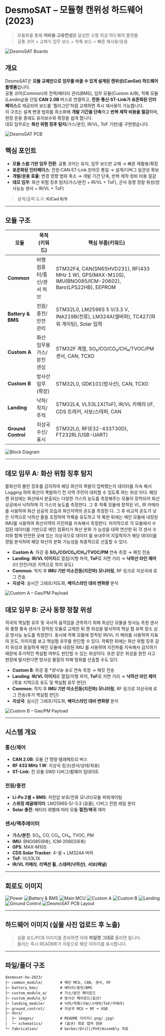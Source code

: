 # DesmoSAT – 모듈형 캔위성 하드웨어 (2023)

> 모듈화를 통해 **저비용·고유연성**을 달성한 소형 위성 하드웨어 플랫폼  
> 공통 코어 + 교체식 임무 보드 + 착륙 보드 = 빠른 재사용/응용

<!-- 히어로: 실물 사진 준비 전, 회로도 콜라주로 임시 노출 -->
<!-- 실물 사진을 올리면 아래 경로로 교체: docs/images/hero-boards.png -->
![DesmoSAT Boards](docs/images/hero-schematics.png)

## 개요
DesmoSAT은 **모듈 교체만으로 임무를 바꿀 수 있게 설계된 캔위성(CanSat) 하드웨어 플랫폼**입니다.  
공통 코어(Common)와 전력/배터리 관리(BMS), 임무 모듈(Custom A/B), 착륙 모듈(Landing)을 단일 **CAN 2.0B** 버스로 연결하고, **전원·통신·ST-Link가 표준화된 인터페이스**로 제공되어 보드를 ‘플러그인’처럼 교체하면 즉시 재사용이 가능합니다.  
이 구조는 설계 변경 범위를 최소화해 **개발 기간을 단축**하고 **반복 제작 비용을 절감**하며, 현장 운용 중에도 유지보수와 확장을 쉽게 합니다.  
데모 임무로는 **화산 위험 징후 탐지**(가스/분진, IR/VL, ToF 기반)를 구현했습니다.

![DesmoSAT PCB](docs/images/pcb-3D-rander.png)

## 핵심 포인트
- **모듈 스왑 기반 임무 전환**: 공통 코어는 유지, 임무 보드만 교체 → 빠른 재활용/확장  
- **표준화된 인터페이스**: 전원·CAN·ST-Link 핀아웃 통일 → 설계/디버그 일관성 확보  
- **개발/운용 효율**: 변경 영향 범위 축소 → 개발 기간 단축, 반복 제작·정비 비용 절감  
- **데모 임무**: 화산 위험 징후 탐지(가스/분진 + IR/VL + ToF), 군사 동향 정찰 위성(방사능능 센서 + IR/VL + ToF)

> 설계/출력 도구: **KiCad 8/9** 

---

## 모듈 구조

| 모듈 | 목적(키워드) | 핵심 부품(키워드) |
|---|---|---|
| **Common** | 비행 컴퓨터/통신/센서 허브 | STM32F4, CAN(SN65HVD231), RF(433 MHz 1 W), GPS(MAX-M10S), IMU(BNO085/ICM-20602), Baro(LPS22HB), EEPROM |
| **Battery & BMS** | 전원/충전/안전 관리 | STM32L0, LM2596S 5 V/3.3 V, INA219B(전류), LM324A(셀버퍼), TC427(파워 게이팅), Solar 입력 |
| **Custom A** | 화산 임무용 가스/분진 센싱 | STM32F 계열, SO₂/CO/CO₂/CH₄/TVOC/PM 센서, CAN, TCXO |
| **Custom B** | 방사선 임무(확장) | STM32L0, GDK101(방사선), CAN, TCXO |
| **Landing** | 낙하/착지/추적 | STM32L4, VL53L1X(ToF), IR/VL 카메라 I/F, CDS 트래커, 서보/스테퍼, CAN |
| **Ground Control** | 지상국 수신/표시 | STM32L0, RF(E32-433T30D), FT232RL(USB-UART) |

<!-- 블록 다이어그램(상위 시트) 스크린샷 -->
![Block Diagram](docs/images/block-diagram.png)

---

## 데모 임무 A: 화산 위험 징후 탐지
  활화산의 불안 징후를 감지하여 해당 화산의 폭발이 임박했는지 데이터를 지속
해서 Logging 하여 화산이 폭발하기 전 지역 주민이 대피할 수 있도록 하는 위성
이다.
  해당 캔 위성에는 화산에서 분출되는 다양한 가스의 농도를 측정해주는 모듈이
장착되어 화산 상공에서 낙하하며 각 가스의 농도를 측정한다. 그 후 착륙 모듈에
장착된 VL, IR 카메라를 사용하여 화산 상공의 모습과 화산지역의 온도를 측정한
다. 그 후 비교적 온도가 낮은 지역으로 낙하산 줄을 조정하여 착륙을 유도하고 착
륙한 뒤에는 메인 모듈에 내장된 IMU를 사용하여 화산지역의 지진파를 지속해서
측정한다.
  마지막으로 각 모듈에서 수집된 데이터를 기반으로 메인 컴퓨터가 화산 분화 가
능성을 대략 연산한 뒤 각 센서 수치와 함께 안전한 곳에 있는 지상국으로 데이터
를 보내주어 지질학자가 해당 데이터를 정밀 분석하여 해당 화산의 분화 가능성을
최종적으로 산출할 수 있다.

- **Custom A**: 하강 중 **SO₂/CO/CO₂/CH₄/TVOC/PM** 연속 측정 → 패킷 전송  
- **Landing**: **IR/VL 이미지**로 열점/지형 파악, **ToF**로 지면 거리 → **낙하산 라인 제어**(더 안전/저온 지역으로 착지 유도)  
- **Common**: 착지 후 **IMU 기반 미소진동(지진파) 모니터링**, RF 링크로 지상국에 로그 전송  
- **지상국**: 실시간 그래프/지도화, **베이스라인 대비 변화량** 분석

<!-- Custom A: 실물 사진 준비 전, 회로도 이미지 임시 노출 -->
![Custom A – Gas/PM Payload](docs/images/custom-a.png)


## 데모 임무 B: 군사 동향 정찰 위성
  적국의 핵실험 유무 및 국사적 움직임을 관측하기 위해 최상단 모듈을 방사능
측정 센서와 풍향 풍속 센서가 장착된 모듈로 교체한 뒤 캔 위성을 발사하여 핵실
험 유력 장소 상공 방사능 농도를 측정한다. 동시에 착륙 모듈에 장착된 IR/VL 카
메라를 사용하여 지표의 온도, 이미지를 보고 핵실험 유무를 판단할 수 있다.
  착륙한 뒤에는 화산 위험 징후 감지 위성과 동일하게 메인 모듈에 내장된 IMU
를 사용하여 지진파를 지속해서 감지하기 때문에 추가적인 핵실험 여부도 판단할
수 있는 위성이다. 
  또한 같은 위성을 원전 사고 현장에 발사한다면 방사성 물질의
피해 범위를 산출할 수도 있다

- **Custom B**: 하강 중 **방사능 농도* 연속 측정 → 패킷 전송  
- **Landing**: **IR/VL 이미지**로 열점/지형 파악, **ToF**로 지면 거리 → **낙하산 라인 제어**(목표 지역으로 유도 및 핵실험 유무 판단)  
- **Common**: 착지 후 **IMU 기반 미소진동(지진파) 모니터링**, RF 링크로 지상국에 로그 전송(추가 핵실험 판단)
- **지상국**: 실시간 그래프/지도화, **베이스라인 대비 변화량** 분석

<!-- Custom B: 실물 사진 준비 전, 회로도 이미지 임시 노출 -->
![Custom B – Gas/PM Payload](docs/images/custom-b.png)

---

## 시스템 개요

### 통신/제어
- **CAN 2.0B**: 모듈 간 명령·텔레메트리 버스
- **RF 433 MHz 1 W**: 지상국 링크(센서/상태/좌표)
- **ST-Link**: 전 모듈 SWD 디버그/펌웨어 업데이트

### 전원/충전
- **Li-Po 2셀 + BMS**: 저전압 보호/전류 모니터/모듈 파워게이팅
- **스위칭 레귤레이터**: LM2596S-5/-3.3 (효율), 디버그 전원 레일 분리
- **Solar 충전**: 배터리 레벨에 따라 모듈 **절전/복귀** 제어

### 센서/액추에이터
- **가스/분진**: SO₂, CO, CO₂, CH₄, TVOC, PM
- **IMU**: BNO085(9축), ICM-20602(6축)
- **GPS**: MAX-M10S
- **CDS Solar Tracker**: 4-셀 + LM324A 버퍼
- **ToF**: VL53L1X
- **IR/VL 카메라**, **리액션 휠**, **스테퍼(낙하산)**, **서보(패널)**

---

## 회로도 이미지

![Power](docs/images/power.png)
![Battery & BMS](docs/images/battery-bms.png)
![Main MCU](docs/images/main-mcu.png)
![Custom A](docs/images/custom-a.png)
![Custom B](docs/images/custom-b.png)
![Landing](docs/images/landing.png)
![Ground Control](docs/images/ground-control.png)
![DesmoSAT PCB Layout](docs/images/pcb-layout.png)

---

## 하드웨어 이미지 (실물 사진 업로드 후 노출)

> 실물 보드/PCB 이미지를 준비하면 아래 **파일명 그대로** 올리면 됩니다.  
> 올리는 즉시 README가 자동으로 해당 이미지를 표시합니다.

<!-- 히어로 실물 합성 -->
<!-- 올릴 파일: docs/images/hero-boards.png -->

<!-- Common -->
<!-- 올릴 파일: docs/images/common-top.png, docs/images/common-pcb.png -->

<!-- Battery & BMS -->
<!-- 올릴 파일: docs/images/bms-top.png, docs/images/bms-pcb.png -->

<!-- Custom A (센서 라벨 강조판 권장) -->
<!-- 올릴 파일: docs/images/custom-a-board.png, docs/images/custom-a-sensors-labeled.png -->

<!-- Custom B -->
<!-- 올릴 파일: docs/images/custom-b-top.png -->

<!-- Landing -->
<!-- 올릴 파일: docs/images/landing-top.png, docs/images/landing-pcb.png -->

<!-- Ground Control -->
<!-- 올릴 파일: docs/images/gcs-top.png -->

---

## 파일/폴더 구조

```text
desmosat-hw-2023/
├─ common_module/        # 메인 MCU, CAN, 센서, RF
├─ battery_bms/          # 배터리/충전/BMS
├─ custom_module_a/      # 가스/분진 페이로드
├─ custom_module_b/      # 방사선 페이로드(옵션)
├─ landing_module/       # 낙하/착륙(서보/스테퍼/ToF/카메라)
├─ ground_control/       # 지상국 MCU + RF + USB
├─ docs/
│  ├─ images/            # README 이미지(.png/.jpg)
│  └─ schematics/        # (옵션) 회로 캡처 원본
└─ fabrication/          # Gerber/Drill/PnP/Assembly 자료
